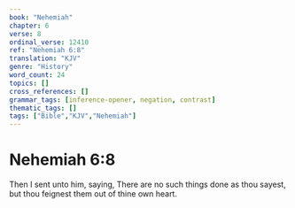 ```yaml
---
book: "Nehemiah"
chapter: 6
verse: 8
ordinal_verse: 12410
ref: "Nehemiah 6:8"
translation: "KJV"
genre: "History"
word_count: 24
topics: []
cross_references: []
grammar_tags: [inference-opener, negation, contrast]
thematic_tags: []
tags: ["Bible","KJV","Nehemiah"]
---
```


# Nehemiah 6:8

Then I sent unto him, saying, There are no such things done as thou sayest, but thou feignest them out of thine own heart.
